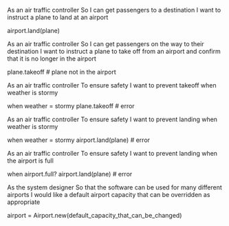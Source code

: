 As an air traffic controller
So I can get passengers to a destination
I want to instruct a plane to land at an airport

  airport.land(plane)

As an air traffic controller
So I can get passengers on the way to their destination
I want to instruct a plane to take off from an airport and confirm that it is no longer in the airport

  plane.takeoff # plane not in the airport

As an air traffic controller
To ensure safety
I want to prevent takeoff when weather is stormy

  when weather = stormy
  plane.takeoff # error

As an air traffic controller
To ensure safety
I want to prevent landing when weather is stormy

  when weather = stormy
  airport.land(plane) # error

As an air traffic controller
To ensure safety
I want to prevent landing when the airport is full

  when airport.full?
  airport.land(plane) # error

As the system designer
So that the software can be used for many different airports
I would like a default airport capacity that can be overridden as appropriate

  airport = Airport.new(default_capacity_that_can_be_changed)

